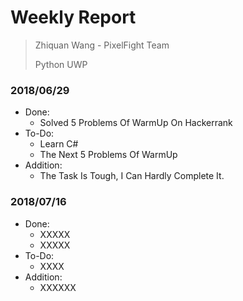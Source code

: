 # Weekly Report

> Zhiquan Wang - PixelFight Team
>
> Python UWP

### 2018/06/29

* Done: 
  * Solved 5 Problems Of WarmUp On Hackerrank
* To-Do: 
  * Learn C# 
  * The Next 5 Problems Of WarmUp
* Addition:
  * The Task Is Tough, I Can Hardly Complete It.

### 2018/07/16

* Done:
  * XXXXX
  * XXXXX
* To-Do:
  * XXXX
* Addition:
  * XXXXXX